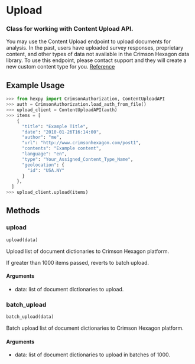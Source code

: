 Upload
=========

### Class for working with Content Upload API.

You may use the Content Upload endpoint to upload documents for analysis.
In the past, users have uploaded survey responses, proprietary content,
and other types of data not available in the Crimson Hexagon data library.
To use this endpoint, please contact support and they will create a new custom content type for you. [Reference](https://apidocs.crimsonhexagon.com/reference#content-upload-1)

## Example Usage

```python
>>> from hexpy import CrimsonAuthorization, ContentUploadAPI
>>> auth = CrimsonAuthorization.load_auth_from_file()
>>> upload_client = ContentUploadAPI(auth)
>>> items = [
    {
      "title": "Example Title",
      "date": "2010-01-26T16:14:00",
      "author": "me",
      "url": "http://www.crimsonhexagon.com/post1",
      "contents": "Example content",
      "language": "en",
      "type": "Your_Assigned_Content_Type_Name",
      "geolocation": {
        "id": "USA.NY"
      }
    },
  ]
>>> upload_client.upload(items)
```
## Methods

### upload
```python
upload(data)
```
Upload list of document dictionaries to Crimson Hexagon platform.

If greater than 1000 items passed, reverts to batch upload.
#### Arguments
* data: list of document dictionaries  to upload.

### batch_upload
```python
batch_upload(data)
```
Batch upload list of document dictionaries to Crimson Hexagon platform.

#### Arguments
* data: list of document dictionaries to upload in batches of 1000.
